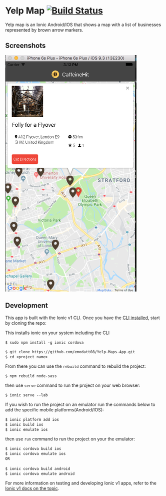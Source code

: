 # Yelp Map [![Build Status](https://travis-ci.org/NativeScript/sample-Groceries.svg?branch=release)](https://travis-ci.org/NativeScript/sample-Groceries)

Yelp map is an Ionic Android/IOS that shows a map with a list of businesses represented by brown arrow markers. 


<h2 id="screenshots">Screenshots</h2>

![](assets/screenshots/map.png)


<h2 id="development">Development</h2>

This app is built with the Ionic v1 CLI. Once you have the [CLI installed](https://ionicframework.com/docs/v1/), start by cloning the repo:


This installs ionic on your system including the CLI 
```
$ sudo npm install -g ionic cordova
```

```
$ git clone https://github.com/emodatt08/Yelp-Maps-App.git
$ cd <project name>
```

From there you can use the `rebuild` command to rebuild the project:

```
$ npm rebuild node-sass
```

then use `serve` command to run the project on your web browser:

```
$ ionic serve --lab
```

If you wish to run the project on an emulator run the commands below to add the specific  mobile platforms(Android/IOS):

```
$ ionic platform add ios
$ ionic build ios
$ ionic emulate ios
```

then use `run` command to run the project on your the emulator:

```
$ ionic cordova build ios
$ ionic cordova emulate ios
OR

$ ionic cordova build android
$ ionic cordova emulate android

```


For more information on testing and developing Ionic v1 apps, refer to the [Ionic v1 docs on the topic](https://ionicframework.com/docs/v1/guide/testing.html).
